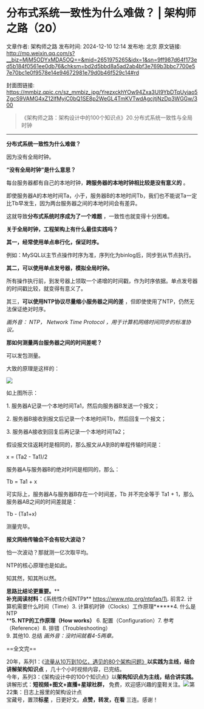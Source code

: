 # 分布式系统一致性为什么难做？ | 架构师之路（20）

文章作者: 架构师之路
发布时间: 2024-12-10 12:14
发布地: 北京
原文链接: http://mp.weixin.qq.com/s?__biz=MjM5ODYxMDA5OQ==&mid=2651975265&idx=1&sn=9ff987d64f173ed5b184f0561ee0db76&chksm=bd2d5bbd8a5ad2ab4bf3e769b3bbc7700e57e70bc1e0f9578e14e94672981e79d0b46f529c14#rd

封面图链接: https://mmbiz.qpic.cn/sz_mmbiz_jpg/YrezxckhYOw94Zxa3UI9YbDTqUyiao5ZgcS9VAMG4xZ12lfMyjC0bQ1SE8p2WeGL4TmKVTwdAgcjtjNzDp3WGGw/300

> 《架构师之路：架构设计中的100个知识点》20.分布式系统一致性与全局时钟

****

**分布式系统一致性为什么难做？**

因为没有全局时钟。

  

**“没有全局时钟”是什么意思？**

每台服务器都有自己的本地时钟，**跨服务器的本地时钟相比较是没有意义的** 。

  

即使服务器A的本地时间Ta，小于，服务器B的本地时间Tb，我们也不能说Ta一定比Tb早发生，因为两台服务器之间的本地时间会有差异。

  

这就导致**分布式系统时序成为了一个难题** ，一致性也就变得十分困难。

  

**关于全局时钟，工程架构上有什么最佳实践吗？**

**其一，经常使用单点串行化，保证时序。**

例如：MySQL以主节点操作时序为准，序列化为binlog后，同步到从节点执行。

  

**其二，可以使用单点发号器，模拟全局时钟。**

所有操作执行前，到发号器上领取一个递增的时间戳，作为时序依据。单点发号器的时间戳比较，就变得有意义了。

  

其三，**可以使用NTP协议尽量缩小服务器之间的差** ，但即使使用了NTP，仍然无法保证绝对时序。

 _画外音： NTP，_ _Network Time Protocol_ _，用于计算机网络时间同步的标准协议。_  

  

**那如何测量两台服务器之间的时间差呢？**

可以发包测量。

  

大致的原理是这样的：

![](https://mmbiz.qpic.cn/mmbiz/YrezxckhYOxEf4VRCnzC9ia2lOsTETl3JevK9stJNnhiclEhg34oLIXG90LwDxACelfJgfRcUsSlVUwYE9Z2VAYg/640?wx_fmt=png)

如上图所示：

1\. 服务器A记录一个本地时间Ta1，然后向服务器B发送一个报文；

2\. 服务器B接收到报文后记录一个本地时间Tb，然后回复一个报文；

3\. 服务器A接收到回复后再记录一个本地时间Ta2；

  

假设报文往返耗时是相同的，那么报文从A到B的单程传输时间是：

x = (Ta2 - Ta1)/2

  

服务器A与服务器B的绝对时间是相同的，那么：

Tb = Ta1 + x

  

可实际上，服务器A与服务器B存在一个时间差，Tb 并不完全等于 Ta1 + 1，那么服务器AB之间的时间差就是：

Tb - (Ta1+x)

测量完毕。

  

**报文网络传输会不会有较大波动？**

怕一次波动？那就测一亿次取平均。

  

NTP的核心原理也是如此。

  

知其然，知其所以然。

**思路比结论更重要。****  
****补充阅读材料：****《系统性介绍NTP》** https://www.ntp.org/ntpfaq/1\. 前言2\.
计算机需要什么时间（Time）3\. 计算机时钟（Clocks）工作原理******4\. 什么是NTP  
****5\. NTP的工作原理（How works）** 6\. 配置（Configuration）7\. 参考（Reference）8\.
排错（Troubleshooting）  
9\. 其他10\. 总结 _画外音：没时间就看4-5两章。_  

==全文完==

  
20年，系列1：《[流量从10万到10亿，遇见的80个架构问题》](http://mp.weixin.qq.com/s?__biz=MjM5ODYxMDA5OQ==&mid=2651974945&idx=1&sn=58ff54415ddf2dd52d03f47a6790344b&chksm=bd2d58fd8a5ad1eb50a647f9443406bdf8bb6288688629f997b4e4c8d8514ca1624da3c2030d&scene=21#wechat_redirect)**以实践为主线，结合讲解架构知识点**
，几十个小时视频内容，已完结。  
今年，系列3：《架构设计中的100个知识点》以**架构知识点为主线，结合讲实践。** 讲解形式：**短视频+图文+直播+星球社群，**
免费，欢迎感兴趣的童鞋关注。![](https://mmbiz.qpic.cn/sz_mmbiz_png/YrezxckhYOw94Zxa3UI9YbDTqUyiao5ZgsribYEYME4mT6S5g6zOZQboa0nic8TjqdZMAIybiaWWDRb54zTw0ibfLKA/640?wx_fmt=png&from=appmsg)第22集：日志上报里的架构设计点  
宝藏号，置顶**标星** ，日更好文。**点赞，转发，在看** 三连。感谢！

